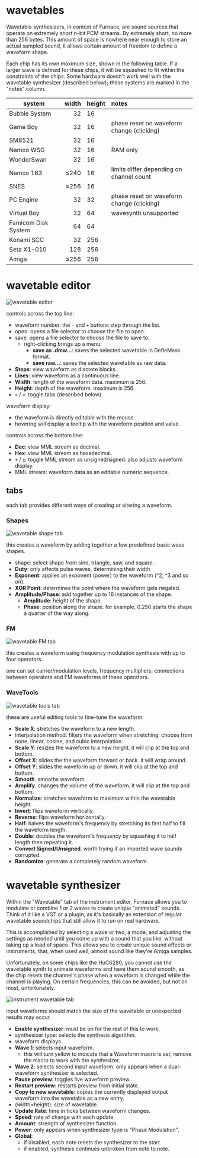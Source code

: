 # wavetables

Wavetable synthesizers, in context of Furnace, are sound sources that operate on extremely short n-bit PCM streams. By extremely short, no more than 256 bytes. This amount of space is nowhere near enough to store an actual sampled sound, it allows certain amount of freedom to define a waveform shape.

Each chip has its own maximum size, shown in the following table. If a larger wave is defined for these chips, it will be squashed to fit within the constraints of the chips. Some hardware doesn't work well with the wavetable synthesizer (described below); these systems are marked in the "notes" column.

system              | width | height | notes
--------------------|------:|:-------|:------
Bubble System       |    32 | 16     | 
Game Boy            |    32 | 16     | phase reset on waveform change (clicking)
SM8521              |    32 | 16     | 
Namco WSG           |    32 | 16     | RAM only
WonderSwan          |    32 | 16     | 
Namco 163           |  ≤240 | 16     | limits differ depending on channel count 
SNES                |  ≤256 | 16     | 
PC Engine           |    32 | 32     | phase reset on waveform change (clicking)
Virtual Boy         |    32 | 64     | wavesynth unsupported
Famicom Disk System |    64 | 64     | 
Konami SCC          |    32 | 256    | 
Seta X1-010         |   128 | 256    | 
Amiga               |  ≤256 | 256    | 


# wavetable editor

![wavetable editor](wave-editor.png)

controls across the top line:
- waveform number. the `-` and `+` buttons step through the list.
- open. opens a file selector to choose the file to open.
- save. opens a file selector to choose the file to save to.
  - right-clicking brings up a menu:
    - **save as .dmw...**: saves the selected wavetable in DefleMask format.
    - **save raw...**: saves the selected wavetable as raw data.
- **Steps**: view waveform as discrete blocks.
- **Lines**: view waveform as a continuous line.
- **Width**: length of the waveform data. maximum is 256.
- **Height**: depth of the waveform. maximum is 256.
- `<` / `>`: toggle tabs (described below).

waveform display:
- the waveform is directly editable with the mouse.
- hovering will display a tooltip with the waveform position and value.

controls across the bottom line:
- **Dec**: view MML stream as decimal.
- **Hex**: view MML stream as hexadecimal.
- `+` / `±`: toggle MML stream as unsigned/signed. also adjusts waveform display.
- MML stream: waveform data as an editable numeric sequence.

## tabs

each tab provides different ways of creating or altering a waveform.

### Shapes

![wavetable shape tab](wave-editor-shapes.png)

this creates a waveform by adding together a few predefined basic wave shapes.
- shape: select shape from sine, triangle, saw, and square.
- **Duty**: only affects pulse waves, determining their width
- **Exponent**: applies an exponent (power) to the waveform (^2, ^3 and so on).
- **XOR Point**: determines the point where the waveform gets negated.
- **Amplitude/Phase**: add together up to 16 instances of the shape.
  - **Amplitude**: height of the shape.
  - **Phase**: position along the shape. for example, 0.250 starts the shape a quarter of the way along.

### FM

![wavetable FM tab](wave-editor-FM.png)

this creates a waveform using frequency modulation synthesis with up to four operators.

one can set carrier/modulation levels, frequency multipliers, connections between operators and FM waveforms of these operators.

### WaveTools

![wavetable tools tab](wave-editor-tools.png)

these are useful editing tools to fine-tune the waveform:
- **Scale X**: stretches the waveform to a new length.
- interpolation method: filters the waveform when stretching. choose from none, linear, cosine, and cubic interpolation.
- **Scale Y**: resizes the waveform to a new height. it will clip at the top and bottom.
- **Offset X**: slides the the waveform forward or back. it will wrap around.
- **Offset Y**: slides the waveform up or down. it will clip at the top and bottom.
- **Smooth**. smooths waveform.
- **Amplify**. changes the volume of the waveform. it will clip at the top and bottom.
- **Normalize**: stretches waveform to maximum within the wavetable height.
- **Invert**: flips waveform vertically.
- **Reverse**: flips waveform horizontally.
- **Half**: halves the waveform's frequency by stretching its first half to fill the waveform length.
- **Double**: doubles the waveform's frequency by squashing it to half length then repeating it.
- **Convert Signed/Unsigned**. worth trying if an imported wave sounds corrupted.
- **Randomize**: generate a completely random waveform.



# wavetable synthesizer

Within the "Wavetable" tab of the instrument editor, Furnace allows you to modulate or combine 1 or 2 waves to create unique "animated" sounds. Think of it like a VST or a plugin, as it's basically an extension of regular wavetable soundchips that still allow it to run on real hardware.

This is accomplished by selecting a wave or two, a mode, and adjusting the settings as needed until you come up with a sound that you like, without taking up a load of space. This allows you to create unique sound effects or instruments, that, when used well, almost sound like they're Amiga samples.

Unfortunately, on some chips like the HuC6280, you cannot use the wavetable synth to animate waveforms and have them sound smooth, as the chip resets the channel's phase when a waveform is changed while the channel is playing. On certain frequencies, this can be avoided, but not on most, unfortunately.

![instrument wavetable tab](instrument-wavetable.png)

input waveforms should match the size of the wavetable or unexpected results may occur.

- **Enable synthesizer**: must be on for the rest of this to work.
- synthesizer type: selects the synthesis algorithm.
- waveform displays.
- **Wave 1**: selects input waveform.
  - this will turn yellow to indicate that a Waveform macro is set; remove the macro to work with the synthesizer.
- **Wave 2**: selects second input waveform. only appears when a dual-waveform synthesizer is selected.
- **Pause preview**: toggles live waveform preview.
- **Restart preview**: restarts preview from initial state.
- **Copy to new wavetable**: copies the currently displayed output waveform into the wavetable as a new entry.
- (width×height): size of wavetable.
- **Update Rate**: time in ticks between waveform changes.
- **Speed**: rate of change with each update.
- **Amount**: strength of synthesizer function.
- **Power**: only appears when synthesizer type is "Phase Modulation".
- **Global**:
  - if disabled, each note resets the synthesizer to the start.
  - if enabled, synthesis continues unbroken from note to note.
